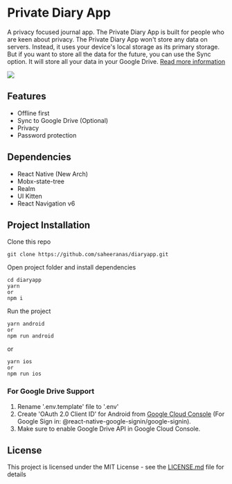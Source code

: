 <!--
  Title: Private Diary App
  Description: A privacy focused diary/journal app
  Author: saheeranas
  -->

# Private Diary App

A privacy focused journal app. The Private Diary App is built for people who are keen about privacy. The Private Diary App won't store any data on servers. Instead, it uses your device's local storage as its primary storage. But if you want to store all the data for the future, you can use the Sync option. It will store all your data in your Google Drive. [Read more information](https://amazing-chandrasekhar-f51e43.netlify.app/project/diary)

<kbd>
  <img src="docs/diary-app.webp?raw=true"> 
</kbd>

## Features

- Offline first
- Sync to Google Drive (Optional)
- Privacy
- Password protection

## Dependencies

- React Native (New Arch)
- Mobx-state-tree
- Realm
- UI Kitten
- React Navigation v6

## Project Installation

Clone this repo

```
git clone https://github.com/saheeranas/diaryapp.git
```

Open project folder and install dependencies

```
cd diaryapp
yarn
or
npm i
```

Run the project

```
yarn android
or
npm run android
```

or

```
yarn ios
or
npm run ios
```

### For Google Drive Support

1. Rename '.env.template' file to '.env'
2. Create 'OAuth 2.0 Client ID' for Android from [Google Cloud Console](https://console.cloud.google.com/) (For Google Sign in: @react-native-google-signin/google-signin).
3. Make sure to enable Google Drive API in Google Cloud Console.

## License

This project is licensed under the MIT License - see the [LICENSE.md](LICENSE) file for details
